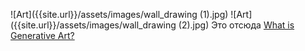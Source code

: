 ---
---
![Art]({{site.url}}/assets/images/wall_drawing (1).jpg)
![Art]({{site.url}}/assets/images/wall_drawing (2).jpg)
Это отсюда [What is Generative Art?](https://www.amygoodchild.com/blog/what-is-generative-art)